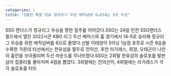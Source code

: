 ```yaml
---
categories: i
title: "5홈런 폭발 SSG 정규리그 우승 매직넘버 6…KIA는 5위 수성"
---
```

SSG 랜더스가 정규리그 우승을 향한 질주를 이어갔다.SSG는 24일 인천 SSG랜더스 필드에서 열린 2022시즌 KBO 리그 두산 베어스와 홈 경기에서 14-5로 승리해 정규리그 우승을 위한 매직넘버를 6으로 줄였다.선발 이태양이 5이닝 1실점 호투로 시즌 8승을 수확한 가운데 타선에서는 한유섬을 필두로 전의산, 후안 라가레스, 최정, 오태곤이 나란히 홈런을 쏘아올리며 두산 마운드를 무너뜨렸다.SSG는 2회말 한유섬의 솔로포를 발판삼아 집중타를 몰아치며 4점을 뽑았다. 3회말에는 전의산이, 4회말에는 라가레스가 각각 솔로포를 터뜨